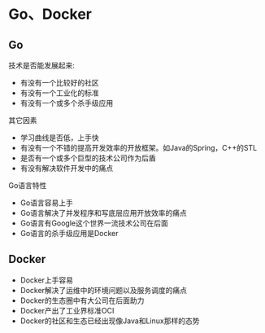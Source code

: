 # Go、Docker

## Go

技术是否能发展起来:
- 有没有一个比较好的社区
- 有没有一个工业化的标准
- 有没有一个或多个杀手级应用

其它因素  
- 学习曲线是否低，上手快
- 有没有一个不错的提高开发效率的开放框架。如Java的Spring，C++的STL
- 是否有一个或多个巨型的技术公司作为后盾
- 有没有解决软件开发中的痛点

Go语言特性
- Go语言容易上手
- Go语言解决了并发程序和写底层应用开放效率的痛点
- Go语言有Google这个世界一流技术公司在后面
- Go语言的杀手级应用是Docker

## Docker

- Docker上手容易
- Docker解决了运维中的环境问题以及服务调度的痛点
- Docker的生态圈中有大公司在后面助力
- Docker产出了工业界标准OCI
- Docker的社区和生态已经出现像Java和Linux那样的态势
